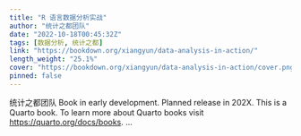 ```yaml
---
title: "R 语言数据分析实战"
author: "统计之都团队"
date: "2022-10-18T00:45:32Z"
tags: [数据分析, 统计之都]
link: "https://bookdown.org/xiangyun/data-analysis-in-action/"
length_weight: "25.1%"
cover: "https://bookdown.org/xiangyun/data-analysis-in-action/cover.png"
pinned: false
---
```


统计之都团队 Book in early development. Planned release in 202X. This is a Quarto book. To learn more about Quarto books visit https://quarto.org/docs/books. ...

